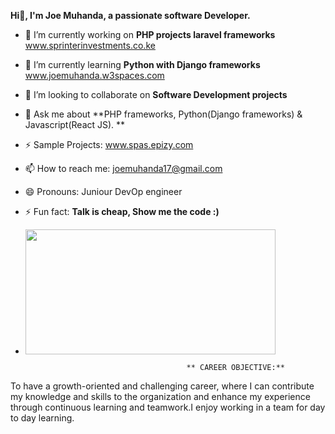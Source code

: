    **Hi👋, I'm Joe Muhanda, a passionate software Developer.**
   

- 🔭 I’m currently working on **PHP projects laravel frameworks** www.sprinterinvestments.co.ke
- 🌱 I’m currently learning **Python with Django frameworks**  www.joemuhanda.w3spaces.com 
- 👯 I’m looking to collaborate on **Software Development projects**
- 💬 Ask me about **PHP frameworks, Python(Django frameworks) & Javascript(React JS). **
- ⚡  Sample Projects: www.spas.epizy.com
- 📫 How to reach me: joemuhanda17@gmail.com 
- 😄 Pronouns: Juniour DevOp engineer 
- ⚡ Fun fact: **Talk is cheap, Show me the code :)**
- <img src="https://user-images.githubusercontent.com/88422453/206272184-7d80a158-b98c-423d-9fc3-ed8d5797e406.gif" width="400" height="200" />

                                          ** CAREER OBJECTIVE:**
To have a growth-oriented and challenging career, where I can contribute my knowledge and skills to the organization and enhance my experience through continuous learning and teamwork.I enjoy working in a team for day to day learning.
